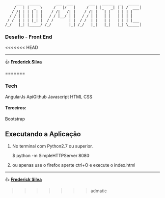 ```
     ___   _____       ___  ___       ___   _____   _   _____  
    /   | |  _  \     /   |/   |     /   | |_   _| | | /  ___| 
   / /| | | | | |    / /|   /| |    / /| |   | |   | | | |     
  / / | | | | | |   / / |__/ | |   / / | |   | |   | | | |     
 / /  | | | |_| |  / /       | |  / /  | |   | |   | | | |___  
/_/   |_| |_____/ /_/        |_| /_/   |_|   |_|   |_| \_____|  
```
### Desafio - Front End

<<<<<<< HEAD

----
:+1: [**Frederick Silva**](http://twitter.com/fredericksilva)


=======
### Tech
AngularJs
ApiGithub
Javascript
HTML
CSS
#### Terceiros:
Bootstrap

## Executando a Aplicação


1) No terminal com Python2.7 ou superior.

    $ python -m SimpleHTTPServer 8080
2) ou apenas use o firefox aperte ctrl+O e execute o index.html

----
:+1: [**Frederick Silva**](http://twitter.com/fredericksilva)
>>>>>>> admatic
